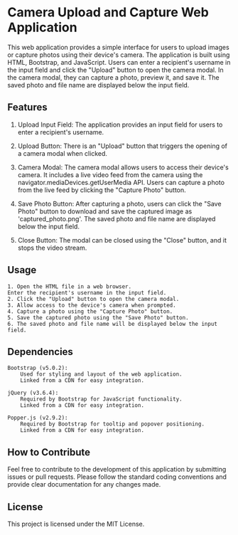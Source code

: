 # Camera Upload and Capture Web Application

This web application provides a simple interface for users to upload images or capture photos using their device's camera. The application is built using HTML, Bootstrap, and JavaScript. Users can enter a recipient's username in the input field and click the "Upload" button to open the camera modal. In the camera modal, they can capture a photo, preview it, and save it. The saved photo and file name are displayed below the input field.

## Features

1. Upload Input Field:
        The application provides an input field for users to enter a recipient's username.

2. Upload Button:
        There is an "Upload" button that triggers the opening of a camera modal when clicked.

3. Camera Modal:
        The camera modal allows users to access their device's camera.
        It includes a live video feed from the camera using the navigator.mediaDevices.getUserMedia API.
        Users can capture a photo from the live feed by clicking the "Capture Photo" button.

4. Save Photo Button:
        After capturing a photo, users can click the "Save Photo" button to download and save the captured image as 'captured_photo.png'.
        The saved photo and file name are displayed below the input field.

5. Close Button:
        The modal can be closed using the "Close" button, and it stops the video stream.

## Usage

    1. Open the HTML file in a web browser.
    Enter the recipient's username in the input field.
    2. Click the "Upload" button to open the camera modal.
    3. Allow access to the device's camera when prompted.
    4. Capture a photo using the "Capture Photo" button.
    5. Save the captured photo using the "Save Photo" button.
    6. The saved photo and file name will be displayed below the input field.

## Dependencies

    Bootstrap (v5.0.2):
        Used for styling and layout of the web application.
        Linked from a CDN for easy integration.

    jQuery (v3.6.4):
        Required by Bootstrap for JavaScript functionality.
        Linked from a CDN for easy integration.

    Popper.js (v2.9.2):
        Required by Bootstrap for tooltip and popover positioning.
        Linked from a CDN for easy integration.

## How to Contribute

Feel free to contribute to the development of this application by submitting issues or pull requests. Please follow the standard coding conventions and provide clear documentation for any changes made.

## License

This project is licensed under the MIT License.

